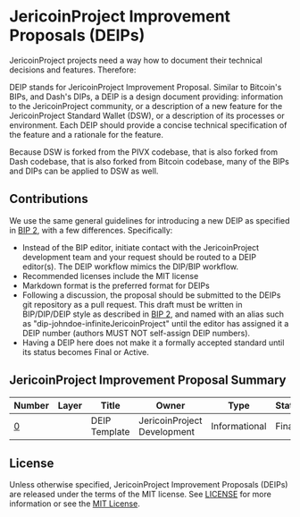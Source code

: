 # JericoinProject Improvement Proposals (DEIPs)

JericoinProject projects need a way how to document their technical decisions and features. Therefore:

DEIP stands for JericoinProject Improvement Proposal. Similar to Bitcoin's BIPs, and Dash's DIPs, a DEIP is a design document providing: information to the JericoinProject community, or a description of a new feature for the JericoinProject Standard Wallet (DSW), or a description of its processes or environment. Each DEIP should provide a concise technical specification of the feature and a rationale for the feature.

Because DSW is forked from the PIVX codebase, that is also forked from Dash codebase, that is also forked from Bitcoin codebase, many of the BIPs and DIPs can be applied to DSW as well. 

## Contributions

We use the same general guidelines for introducing a new DEIP as specified in [BIP 2](https://github.com/bitcoin/bips/blob/master/bip-0002.mediawiki), with a few differences. Specifically:

* Instead of the BIP editor, initiate contact with the JericoinProject development team and your request should be routed to a DEIP editor(s). The DEIP workflow mimics the DIP/BIP workflow.
* Recommended licenses include the MIT license
* Markdown format is the preferred format for DEIPs
* Following a discussion, the proposal should be submitted to the DEIPs git repository as a pull request. This draft must be written in BIP/DIP/DEIP style as described in [BIP 2](https://github.com/bitcoin/bips/blob/master/bip-0002.mediawiki), and named with an alias such as "dip-johndoe-infiniteJericoinProject" until the editor has assigned it a DEIP number (authors MUST NOT self-assign DEIP numbers).
* Having a DEIP here does not make it a formally accepted standard until its status becomes Final or Active.

## JericoinProject Improvement Proposal Summary

Number | Layer | Title | Owner | Type | Status
--- | --- | --- | --- | --- | ---
[0](DEIP0000.md) |  | DEIP Template | JericoinProject Development | Informational | Final

## License

Unless otherwise specified, JericoinProject Improvement Proposals (DEIPs) are released under the terms of the MIT license. See [LICENSE](LICENSE) for more information or see the [MIT License](https://opensource.org/licenses/MIT).
